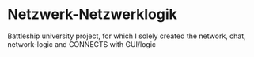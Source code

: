 # Netzwerk-Netzwerklogik
Battleship university project, for which I solely created the network, chat, network-logic and CONNECTS with GUI/logic
